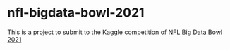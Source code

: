 # nfl-bigdata-bowl-2021

This is a project to submit to the Kaggle competition of [NFL Big Data Bowl 2021](https://www.kaggle.com/c/nfl-big-data-bowl-2021/overview)
